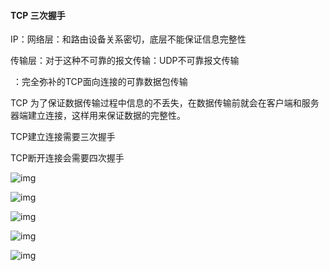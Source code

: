 #### TCP 三次握手

IP：网络层：和路由设备关系密切，底层不能保证信息完整性

传输层：对于这种不可靠的报文传输：UDP不可靠报文传输

​			：完全弥补的TCP面向连接的可靠数据包传输

TCP 为了保证数据传输过程中信息的不丢失，在数据传输前就会在客户端和服务器端建立连接，这样用来保证数据的完整性。

TCP建立连接需要三次握手

TCP断开连接会需要四次握手

 

![img](E:\github\C语言\d8f9d72a6059252d20d93b0a6645fb3e59b5b9d2.jpeg)

![img](E:\github\C语言\838ba61ea8d3fd1f488fcc3a6790dd1a94ca5f0b.jpeg)

![img](E:\github\C语言\1c950a7b02087bf4cf316c92aa0daf2913dfcfd4.jpeg)

![img](E:\github\C语言\48540923dd54564e5260495ce0006487d0584fb6.jpeg)

![img](E:\github\C语言\caef76094b36acaf042ba27e2f07751503e99c48.jpeg)